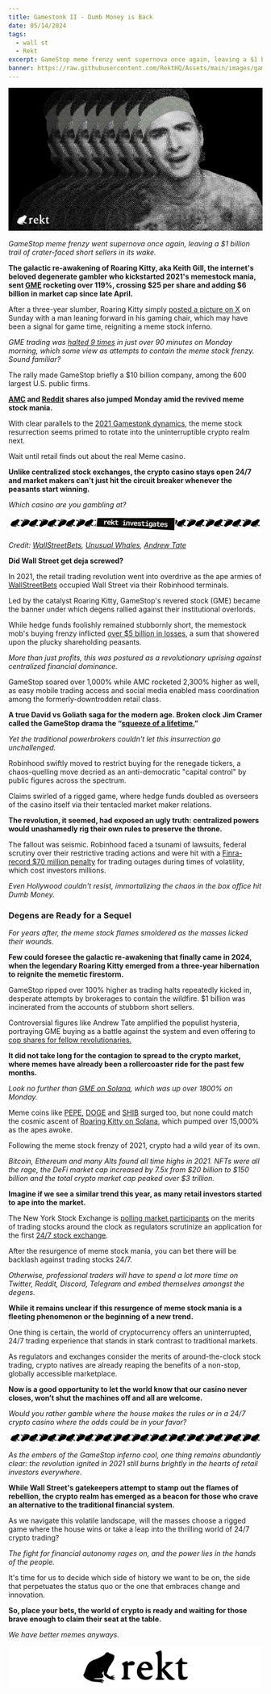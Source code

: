 ```yaml
---
title: Gamestonk II - Dumb Money is Back
date: 05/14/2024
tags:
  - wall st
  - Rekt
excerpt: GameStop meme frenzy went supernova once again, leaving a $1 billion trail of crater-faced short sellers in its wake.
banner: https://raw.githubusercontent.com/RektHQ/Assets/main/images/gamestonk2-header.png
---
```


![](https://raw.githubusercontent.com/RektHQ/Assets/main/images/2023/01/gamestonk2-header.png)

_GameStop meme frenzy went supernova once again, leaving a $1 billion trail of crater-faced short sellers in its wake._

  

**The galactic re-awakening of Roaring Kitty, aka Keith Gill, the internet's beloved degenerate gambler who kickstarted 2021's memestock mania, sent [GME](https://investorplace.com/stock-quotes/gme-stock-quote/) rocketing over 119%, crossing $25 per share and adding $6 billion in market cap since late April.**

  

After a three-year slumber, Roaring Kitty simply [posted a picture on X](https://twitter.com/TheRoaringKitty/status/1789807772542067105) on Sunday with a man leaning forward in his gaming chair, which may have been a signal for game time, reigniting a meme stock inferno.

  

_GME trading was [halted 9 times](https://unusualwhales.com/trading-halts) in just over 90 minutes on Monday morning, which some view as attempts to contain the meme stock frenzy. Sound familiar?_

  

The rally made GameStop briefly a $10 billion company, among the 600 largest U.S. public firms.  
  
**[AMC](https://investorplace.com/stock-quotes/amc-stock-quote/) and [Reddit](https://investorplace.com/stock-quotes/rddt-stock-quote/) shares also jumped Monday amid the revived meme stock mania.**

  

With clear parallels to the [2021 Gamestonk dynamics](https://rekt.news/gamestonk/), the meme stock resurrection seems primed to rotate into the uninterruptible crypto realm next.

  
Wait until retail finds out about the real Meme casino.

  

**Unlike centralized stock exchanges, the crypto casino stays open 24/7 and market makers can't just hit the circuit breaker whenever the peasants start winning.**

  
_Which casino are you gambling at?_

![](https://raw.githubusercontent.com/RektHQ/Assets/main/images/2021/09/rekt-investigates-linebreak.png)




_Credit: [WallStreetBets](https://www.reddit.com/r/wallstreetbets/), [Unusual Whales](https://unusualwhales.com/trading-halts), [Andrew Tate](https://twitter.com/Cobratate/status/1790057791442288881)_

  

**Did Wall Street get deja screwed?**  
  
In 2021, the retail trading revolution went into overdrive as the ape armies of [WallStreetBets](https://www.reddit.com/r/wallstreetbets/) occupied Wall Street via their Robinhood terminals.  
  
Led by the catalyst Roaring Kitty, GameStop's revered stock (GME) became the banner under which degens rallied against their institutional overlords.  
  

While hedge funds foolishly remained stubbornly short, the memestock mob's buying frenzy inflicted [over $5 billion in losses](https://apnews.com/article/business-97934416d32c66b0d8f958d13a75fb62), a sum that showered upon the plucky shareholding peasants.

  

_More than just profits, this was postured as a revolutionary uprising against centralized financial dominance._

  

GameStop soared over 1,000% while AMC rocketed 2,300% higher as well, as easy mobile trading access and social media enabled mass coordination among the formerly-downtrodden retail class.  
  
**A true David vs Goliath saga for the modern age. Broken clock Jim Cramer called the GameStop drama the “[squeeze of a lifetime.](https://twitter.com/jimcramer/status/1352683263001812992)”**

  

_Yet the traditional powerbrokers couldn't let this insurrection go unchallenged._ 
  
Robinhood swiftly moved to restrict buying for the renegade tickers, a chaos-quelling move decried as an anti-democratic "capital control" by public figures across the spectrum.  
  
Claims swirled of a rigged game, where hedge funds doubled as overseers of the casino itself via their tentacled market maker relations.  
  
**The revolution, it seemed, had exposed an ugly truth: centralized powers would unashamedly rig their own rules to preserve the throne.**  
  
The fallout was seismic. Robinhood faced a tsunami of lawsuits, federal scrutiny over their restrictive trading actions and were hit with a [Finra-record $70 million penalty](https://www.finra.org/media-center/newsreleases/2021/finra-orders-record-financial-penalties-against-robinhood-financial) for trading outages during times of volatility, which cost investors millions.  
  
_Even Hollywood couldn't resist, immortalizing the chaos in the box office hit Dumb Money._

  
### Degens are Ready for a Sequel
  

_For years after, the meme stock flames smoldered as the masses licked their wounds._ 
  
**Few could foresee the galactic re-awakening that finally came in 2024, when the legendary Roaring Kitty emerged from a three-year hibernation to reignite the memetic firestorm.**  
  
GameStop ripped over 100% higher as trading halts repeatedly kicked in, desperate attempts by brokerages to contain the wildfire. $1 billion was incinerated from the accounts of stubborn short sellers.

  

Controversial figures like Andrew Tate amplified the populist hysteria, portraying GME buying as a battle against the system and even offering to [cop shares for fellow revolutionaries.](https://twitter.com/Cobratate/status/1790057791442288881) 
  
**It did not take long for the contagion to spread to the crypto market, where memes have already been a rollercoaster ride for the past few months.**  
  
_Look no further than [GME on Solana](https://www.dextools.io/app/en/solana/pair-explorer/9tz6vYKiBDLYx2RnGWC5tESu4pyVE4jD6Tm56352UGte?t=1715637193032), which was up over 1800% on Monday._

  

Meme coins like [PEPE](https://www.coingecko.com/en/coins/pepe), [DOGE](https://www.coingecko.com/en/coins/dogecoin) and [SHIB](https://www.coingecko.com/en/coins/shiba-inu) surged too, but none could match the cosmic ascent of [Roaring Kitty on Solana](https://www.dextools.io/app/en/solana/pair-explorer/StJ9GP9KKVsbvtEtBDSjWNL9jpgybCjyHAwYyTe4SpW?t=1715637261059), which pumped over 15,000% as the apes awoke.

  
Following the meme stock frenzy of 2021, crypto had a wild year of its own.  
  
_Bitcoin, Ethereum and many Alts found all time highs in 2021. NFTs were all the rage, the DeFi market cap increased by 7.5x from $20 billion to $150 billion and the total crypto market cap peaked over $3 trillion._  
  
**Imagine if we see a similar trend this year, as many retail investors started to ape into the market.**  
  
The New York Stock Exchange is [polling market participants](https://www.ft.com/content/31c3a55b-9af9-4158-8a49-4397540571bf) on the merits of trading stocks around the clock as regulators scrutinize an application for the first [24/7 stock exchange](https://24exchange.com/).  
  
After the resurgence of meme stock mania, you can bet there will be backlash against trading stocks 24/7.  
  
_Otherwise, professional traders will have to spend a lot more time on Twitter, Reddit, Discord, Telegram and embed themselves amongst the degens._  
  
**While it remains unclear if this resurgence of meme stock mania is a fleeting phenomenon or the beginning of a new trend.**

  

One thing is certain, the world of cryptocurrency offers an uninterrupted, 24/7 trading experience that stands in stark contrast to traditional markets.  
  

As regulators and exchanges consider the merits of around-the-clock stock trading, crypto natives are already reaping the benefits of a non-stop, globally accessible marketplace.  
  
**Now is a good opportunity to let the world know that our casino never closes, won’t shut the machines off and all are welcome.**  
  
_Would you rather gamble where the house makes the rules or in a 24/7 crypto casino where the odds could be in your favor?_

![](https://raw.githubusercontent.com/RektHQ/Assets/main/images/2021/03/rekt-linebreak.png)


_As the embers of the GameStop inferno cool, one thing remains abundantly clear: the revolution ignited in 2021 still burns brightly in the hearts of retail investors everywhere._

  

**While Wall Street's gatekeepers attempt to stamp out the flames of rebellion, the crypto realm has emerged as a beacon for those who crave an alternative to the traditional financial system.**

  

As we navigate this volatile landscape, will the masses choose a rigged game where the house wins or take a leap into the thrilling world of 24/7 crypto trading?

  

_The fight for financial autonomy rages on, and the power lies in the hands of the people._  
  
It's time for us to decide which side of history we want to be on, the side that perpetuates the status quo or the one that embraces change and innovation.  
  
**So, place your bets, the world of crypto is ready and waiting for those brave enough to claim their seat at the table.**  
  
_We have better memes anyways._

![](https://raw.githubusercontent.com/RektHQ/Assets/main/images/2021/08/rekt-outline-conc.png)









